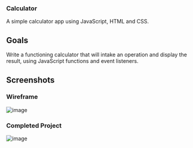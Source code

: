 ### Calculator

A simple calculator app using JavaScript, HTML and CSS.

## Goals

Write a functioning calculator that will intake an operation and display the result, using JavaScript functions and event listeners.

## Screenshots

### Wireframe

![image](https://i.imgur.com/G8IKd67.png)

### Completed Project

![image](https://i.imgur.com/FNwDA3C.png)



